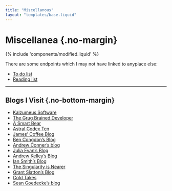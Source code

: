 ```yaml
---
title: "Miscellanous"
layout: "templates/base.liquid"
---
```


# Miscellanea {.no-margin}
<div>{% include 'components/modified.liquid' %}</div>

There are some endpoints which I may not have linked to anyplace else:

* [To do list](/todo)
* [Reading list](/reading)

---

## Blogs I Visit {.no-bottom-margin}

* [Kalzumeus Software](https://www.kalzumeus.com/)
* [The Grug Brained Developer](https://grugbrain.dev/)
* [A Smart Bear](https://longform.asmartbear.com/)
* [Astral Codex Ten](https://www.astralcodexten.com/)
* [James’ Coffee Blog](https://jamesg.blog)
* [Ben Congdon’s Blog](https://benjamincongdon.me/)
* [Andrew Conner’s blog](https://andrewconner.com/)
* [Julia Evan’s Blog](https://jvns.ca/)
* [Andrew Kelley’s Blog](https://andrewkelley.me/)
* [Ian Smith’s Blog](https://iansmith.is/)
* [The Singularity is Nearer](https://geohot.github.io/blog/)
* [Grant Slatton’s Blog](https://grantslatton.com/)
* [Cold Takes](https://www.cold-takes.com/)
* [Sean Goedecke’s blog](https://www.seangoedecke.com/)
